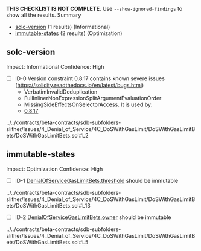 **THIS CHECKLIST IS NOT COMPLETE**. Use `--show-ignored-findings` to show all the results.
Summary
 - [solc-version](#solc-version) (1 results) (Informational)
 - [immutable-states](#immutable-states) (2 results) (Optimization)
## solc-version
Impact: Informational
Confidence: High
 - [ ] ID-0
Version constraint 0.8.17 contains known severe issues (https://solidity.readthedocs.io/en/latest/bugs.html)
	- VerbatimInvalidDeduplication
	- FullInlinerNonExpressionSplitArgumentEvaluationOrder
	- MissingSideEffectsOnSelectorAccess.
It is used by:
	- [0.8.17](../../contracts/beta-contracts/sdb-subfolders-slither/Issues/4_Denial_of_Service/4C_DoSWithGasLimit/DoSWithGasLimitBets/DoSWithGasLimitBets.sol#L2)

../../contracts/beta-contracts/sdb-subfolders-slither/Issues/4_Denial_of_Service/4C_DoSWithGasLimit/DoSWithGasLimitBets/DoSWithGasLimitBets.sol#L2


## immutable-states
Impact: Optimization
Confidence: High
 - [ ] ID-1
[DenialOfServiceGasLimitBets.threshold](../../contracts/beta-contracts/sdb-subfolders-slither/Issues/4_Denial_of_Service/4C_DoSWithGasLimit/DoSWithGasLimitBets/DoSWithGasLimitBets.sol#L13) should be immutable 

../../contracts/beta-contracts/sdb-subfolders-slither/Issues/4_Denial_of_Service/4C_DoSWithGasLimit/DoSWithGasLimitBets/DoSWithGasLimitBets.sol#L13


 - [ ] ID-2
[DenialOfServiceGasLimitBets.owner](../../contracts/beta-contracts/sdb-subfolders-slither/Issues/4_Denial_of_Service/4C_DoSWithGasLimit/DoSWithGasLimitBets/DoSWithGasLimitBets.sol#L5) should be immutable 

../../contracts/beta-contracts/sdb-subfolders-slither/Issues/4_Denial_of_Service/4C_DoSWithGasLimit/DoSWithGasLimitBets/DoSWithGasLimitBets.sol#L5


